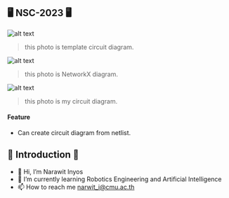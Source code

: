 ## 🖥️ NSC-2023 🖥️ 
![alt text](https://media.discordapp.net/attachments/704271246556397638/1059488371472355349/image.png?width=500&height=500)
> this photo is template circuit diagram.

![alt text](https://media.discordapp.net/attachments/704271246556397638/1059488743762960406/net.png?width=500&height=500)
> this photo is NetworkX diagram.

![alt text](https://media.discordapp.net/attachments/704271246556397638/1059488743364509817/cir.png?width=500&height=500)
> this photo is my circuit diagram.
#### Feature 
- Can create circuit diagram from netlist.
## 👏 Introduction 👏
- 👋 Hi, I’m Narawit Inyos
- 🌱 I’m currently learning Robotics Engineering and Artificial Intelligence
- 📫 How to reach me narwit_i@cmu.ac.th
